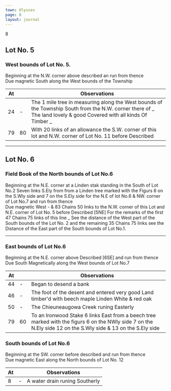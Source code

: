 ```yaml
---
town: Ulysses
page: 8
layout: journal
---
```


8

## Lot No. 5

### West bounds of Lot No. 5.

Beginning at the N.W. corner above described an run from thence \
Due magnetic South along the West bounds of the Township

| At |    | Observations |
| -- | -- | ------------ |
| 24 | - | The 1 mile tree in measuring along the West bounds of the Township South from the N.W. corner there of _ The land lovely & good Covered with all kinds Of Timber _
| 79 | 80 | With 20 links of an allowance the S.W. corner of this lot and N.W. corner of Lot No. 11 before Described

---

## Lot No. 6

### Field Book of the North bounds of Lot No.6

Beginning at the N.E. corner at a Linden stak standing in the South of Lot No.2 Seven links S.Ely from from a Linden tree marked with the Figurs 6 on the S.Wly side and 7 on the S.Ely side for the N.E of lot No.6 & NW. corner of Lot No.7 and run from thence \
Due magnetic West - & 83 Chains 50 links to the N.W. corner of this Lot and N.E. corner of Lot No. 5 before Described [5NE] For the remarks of the first 47 Chains 75 links of this line _ See the distance of the West part of the South bounds of the Lot No. 2 and the remaining 35 Chains 75 links see the Distance of the East part of the South bounds of Lot No.1.

---

### East bounds of Lot No.6

Beginning at the N.E. corner above Described [6SE] and run from thence \
Due South Magnetically along the West bounds of Lot No.7

| At |    | Observations |
| -- | -- | ------------ |
| 44 | - | Began to desend a bank
| 46 | - | The foot of the desent and entered very good Land timber'd with beech maple Linden White & red oak
| 50 | - | The Chieuneaugowa Creek runing Easterly
| 79 | 60 | To an Ironwood Stake 6 links East from a beech tree marked with the figurs 6 on the NWly side 7 on the N.Ely side 12 on the S.Wly side & 13 on the S.Ely side

### South bounds of Lot No.6

Beginning at the SW. corner before described  and run from thence \
Due magnetic East along the North bounds of Lot No. 12

| At |    | Observations |
| -- | -- | ------------ |
| 8 | - | A water drain runing Southerly